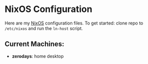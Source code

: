 NixOS Configuration
===

Here are my [NixOS](https://nixos.org/) configuration files.  To get started: clone repo to `/etc/nixos` and run the `ln-host` script.

## Current Machines:
  - **zerodays**: home desktop


